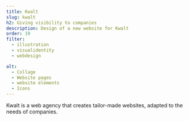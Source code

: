 ```yaml
---
title: Kwalt
slug: kwalt
h2: Giving visibility to companies
description: Design of a new website for Kwalt
order: 19
filter:
  - illustration
  - visualidentity
  - webdesign

alt:
  - Collage
  - Website pages
  - website elements
  - Icons
---
```

Kwalt is a web agency that creates tailor-made websites, adapted to the needs of companies.